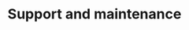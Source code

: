 ---
id: e785a253-1496-4e04-84e8-5162700ba43b
blueprint: abonnements
title: 'Support and maintenance'
pricing:
   -
     id: lor8xrel
     price: '$1,299'
     description: '10 hour bank'
     slots_available: 3
     includes:
       -
         id: lp6code7
         title: 'Theme improvement and optimization'
         type: services
         enabled: true
       -
         id: lp6coosj
         title: 'Technical support'
         type: services
         enabled: true
       -
         id: lor90qkr
         title: 'Asynchronous collaboration on our PasquinConnect tool'
         type: services
         enabled: true
       -
         id: lp6cp2f3
         title: 'Monthly meeting to plan your needs'
         type: services
         enabled: true
       -
         id: lor9609u
         title: 'Valid for 3 months'
         type: services
         enabled: true
     type: pricing_monthly
     enabled: true
     hourly: 125
     title: '10 hours'
     payment_description: |-
       single payment
       valid for 3 months.
     availability: "Availability for {{ now | iso_format('MMMM')}}"
   -
     id: lp6cpnko
     price: '$3,199'
     description: '25 hour bank'
     slots_available: 3
     includes:
       -
         id: lp6code7
         title: 'Theme improvement and optimization'
         type: services
         enabled: true
       -
         id: lp6coosj
         title: 'Technical support'
         type: services
         enabled: true
       -
         id: lp6cqa1q
         title: 'Feature development (custom plugins or applications)'
         type: services
         enabled: true
       -
         id: lor90qkr
         title: 'Asynchronous collaboration on our PasquinConnect tool'
         type: services
         enabled: true
       -
         id: lp6cp2f3
         title: 'Bi-monthly meeting to plan your needs'
         type: services
         enabled: true
       -
         id: lor9609u
         title: 'Valid for 3 months'
         type: services
         enabled: true
     type: pricing_monthly
     enabled: true
     hourly: 115
     title: '25 hours'
     payment_description: |-
       single payment
       valid for 3 months.
     availability: "Availability for {{ now | iso_format('MMMM')}}"
   -
     id: lp6cqt2z
     price: '$3,799'
     description: '40 hour bank'
     slots_available: 2
     includes:
       -
         id: lp6code7
         title: 'Theme improvement and optimization'
         type: services
         enabled: true
       -
         id: lp6coosj
         title: 'Technical support'
         type: services
         enabled: true
       -
         id: lp6cqa1q
         title: 'Feature development (custom plugins or applications)'
         type: services
         enabled: true
       -
         id: lp6crczn
         title: 'Monthly analysis of your reports and consultation on improvements'
         type: services
         enabled: true
       -
         id: lor90qkr
         title: 'Asynchronous collaboration on our PasquinConnect tool'
         type: services
         enabled: true
       -
         id: lp6cp2f3
         title: 'Bi-monthly meeting to plan your needs'
         type: services
         enabled: true
       -
         id: lor9609u
         title: 'Valid for 3 months'
         type: services
         enabled: true
     type: pricing_monthly
     enabled: true
     hourly: 95
     title: '40 hours'
     payment_description: |-
       single payment
       valid for 3 months.
     availability: "Availability for {{ now | iso_format('MMMM')}}"
updated_by: cd3700e4-11c6-42b6-8dbb-6134449b1279
updated_at: 1702312681
services_type: existing-shopify-store
color1: '#00C9FF'
color2: '#92FE9D'
color3: '#FFFF1C'
menu_description: "Technical support hour banks."
seo_title: 'Shopify Support and Maintenance - Trusted Support'
seo_description: "Benefit from technical support and proactive maintenance for your Shopify store. Our team ensures the continued performance of your eCommerce site."
seo_noindex: false
seo_nofollow: false
seo_canonical_type: entry
sitemap_change_frequency: weekly
sitemap_priority: 0.5
---